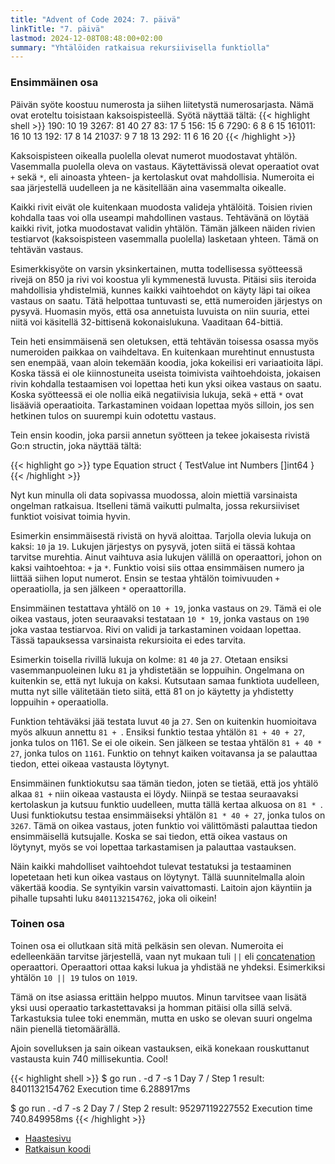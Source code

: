 ```yaml
---
title: "Advent of Code 2024: 7. päivä"
linkTitle: "7. päivä"
lastmod: 2024-12-08T08:48:00+02:00
summary: "Yhtälöiden ratkaisua rekursiivisella funktiolla"
---
```

### Ensimmäinen osa
Päivän syöte koostuu numerosta ja siihen liitetystä numerosarjasta. Nämä ovat eroteltu toisistaan kaksoispisteellä. Syötä näyttää tältä:
{{< highlight shell >}}
190: 10 19
3267: 81 40 27
83: 17 5
156: 15 6
7290: 6 8 6 15
161011: 16 10 13
192: 17 8 14
21037: 9 7 18 13
292: 11 6 16 20
{{< /highlight >}}

Kaksoispisteen oikealla puolella olevat numerot muodostavat yhtälön. Vasemmalla puolella oleva on vastaus. Käytettävissä olevat operaatiot ovat `+` sekä `*`, eli ainoasta yhteen- ja kertolaskut ovat mahdollisia. Numeroita ei saa järjestellä uudelleen ja ne käsitellään aina vasemmalta oikealle.

Kaikki rivit eivät ole kuitenkaan muodosta valideja yhtälöitä. Toisien rivien kohdalla taas voi olla useampi mahdollinen vastaus. Tehtävänä on löytää kaikki rivit, jotka muodostavat validin yhtälön. Tämän jälkeen näiden rivien testiarvot (kaksoispisteen vasemmalla puolella) lasketaan yhteen. Tämä on tehtävän vastaus.

Esimerkkisyöte on varsin yksinkertainen, mutta todellisessa syötteessä rivejä on 850 ja rivi voi koostua yli kymmenestä luvusta. Pitäisi siis iteroida mahdollisia yhdistelmiä, kunnes kaikki vaihtoehdot on käyty läpi tai oikea vastaus on saatu. Tätä helpottaa tuntuvasti se, että numeroiden järjestys on pysyvä. Huomasin myös, että osa annetuista luvuista on niin suuria, ettei niitä voi käsitellä 32-bittisenä kokonaislukuna. Vaaditaan 64-bittiä.

Tein heti ensimmäisenä sen oletuksen, että tehtävän toisessa osassa myös numeroiden paikkaa on vaihdeltava. En kuitenkaan murehtinut ennustusta sen enempää, vaan aloin tekemään koodia, joka kokeilisi eri variaatioita läpi. Koska tässä ei ole kiinnostuneita useista toimivista vaihtoehdoista, jokaisen rivin kohdalla testaamisen voi lopettaa heti kun yksi oikea vastaus on saatu. Koska syötteessä ei ole nollia eikä negatiivisia lukuja, sekä `+` että `*` ovat lisääviä operaatioita. Tarkastaminen voidaan lopettaa myös silloin, jos sen hetkinen tulos on suurempi kuin odotettu vastaus.

Tein ensin koodin, joka parsii annetun syötteen ja tekee jokaisesta rivistä Go:n structin, joka näyttää tältä:

{{< highlight go >}}
type Equation struct {
	TestValue int
	Numbers   []int64
}
{{< /highlight >}}

Nyt kun minulla oli data sopivassa muodossa, aloin miettiä varsinaista ongelman ratkaisua. Itselleni tämä vaikutti pulmalta, jossa rekursiiviset funktiot voisivat toimia hyvin.

Esimerkin ensimmäisestä rivistä on hyvä aloittaa. Tarjolla olevia lukuja on kaksi: `10` ja `19`. Lukujen järjestys on pysyvä, joten siitä ei tässä kohtaa tarvitse murehtia. Ainut vaihtuva asia lukujen välillä on operaattori, johon on kaksi vaihtoehtoa: `+` ja `*`. Funktio voisi siis ottaa ensimmäisen numero ja liittää siihen loput numerot. Ensin se testaa yhtälön toimivuuden `+` operaatiolla, ja sen jälkeen `*` operaattorilla.

Ensimmäinen testattava yhtälö on `10 + 19`, jonka vastaus on `29`. Tämä ei ole oikea vastaus, joten seuraavaksi testataan `10 * 19`, jonka vastaus on `190` joka vastaa testiarvoa. Rivi on validi ja tarkastaminen voidaan lopettaa. Tässä tapauksessa varsinaista rekursioita ei edes tarvita.

Esimerkin toisella rivillä lukuja on kolme: `81` `40` ja `27`. Otetaan ensiksi vasemmanpuoleinen luku `81` ja yhdistetään se loppuihin. Ongelmana on kuitenkin se, että nyt lukuja on kaksi. Kutsutaan samaa funktiota uudelleen, mutta nyt sille välitetään tieto siitä, että 81 on jo käytetty ja yhdistetty loppuihin `+` operaatiolla.

Funktion tehtäväksi jää testata luvut `40` ja `27`. Sen on kuitenkin huomioitava myös alkuun annettu `81 + `. Ensiksi funktio testaa yhtälön `81 + 40 + 27`, jonka tulos on 1161. Se ei ole oikein. Sen jälkeen se testaa yhtälön `81 + 40 * 27`, jonka tulos on `1161`. Funktio on tehnyt kaiken voitavansa ja se palauttaa tiedon, ettei oikeaa vastausta löytynyt.

Ensimmäinen funktiokutsu saa tämän tiedon, joten se tietää, että jos yhtälö alkaa `81 +` niin oikeaa vastausta ei löydy. Niinpä se testaa seuraavaksi kertolaskun ja kutsuu funktio uudelleen, mutta tällä kertaa alkuosa on `81 * `. Uusi funktiokutsu testaa ensimmäiseksi yhtälön `81 * 40 + 27`, jonka tulos on `3267`. Tämä on oikea vastaus, joten funktio voi välittömästi palauttaa tiedon ensimmäisellä kutsujalle. Koska se sai tiedon, että oikea vastaus on löytynyt, myös se voi lopettaa tarkastamisen ja palauttaa vastauksen.

Näin kaikki mahdolliset vaihtoehdot tulevat testatuksi ja testaaminen lopetetaan heti kun oikea vastaus on löytynyt. Tällä suunnitelmalla aloin väkertää koodia. Se syntyikin varsin vaivattomasti. Laitoin ajon käyntiin ja pihalle tupsahti luku `8401132154762`, joka oli oikein!

### Toinen osa

Toinen osa ei ollutkaan sitä mitä pelkäsin sen olevan. Numeroita ei edelleenkään tarvitse järjestellä, vaan nyt mukaan tuli `||` eli [concatenation](https://en.wikipedia.org/wiki/Concatenation) operaattori. Operaattori ottaa kaksi lukua ja yhdistää ne yhdeksi. Esimerkiksi yhtälön `10 || 19` tulos on `1019`.

Tämä on itse asiassa erittäin helppo muutos. Minun tarvitsee vaan lisätä yksi uusi operaatio tarkastettavaksi ja homman pitäisi olla sillä selvä. Tarkastuksia tulee toki enemmän, mutta en usko se olevan suuri ongelma näin pienellä tietomäärällä.

Ajoin sovelluksen ja sain oikean vastauksen, eikä konekaan rouskuttanut vastausta kuin 740 millisekuntia. Cool!


{{< highlight shell >}}
$ go run . -d 7 -s 1
Day 7 / Step 1 result: 8401132154762
Execution time 6.288917ms

$ go run . -d 7 -s 2
Day 7 / Step 2 result: 95297119227552
Execution time 740.849958ms
{{< /highlight >}}

- [Haastesivu](https://adventofcode.com/2024/day/7)
- [Ratkaisun koodi](https://github.com/saaste/advent-of-code-2024/blob/main/pkg/puzzle/7.go)